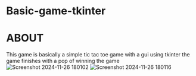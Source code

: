 # Basic-game-tkinter

# ABOUT

This game is basically a simple tic tac toe game with a gui using tkinter 
the game finishes with a pop of winning the game
![Screenshot 2024-11-26 180102](https://github.com/user-attachments/assets/7e67e462-2341-450f-bb2f-f321f0f339ad)
![Screenshot 2024-11-26 180116](https://github.com/user-attachments/assets/bd5a7045-65fa-4f4f-93d8-0d13de260f7a)
